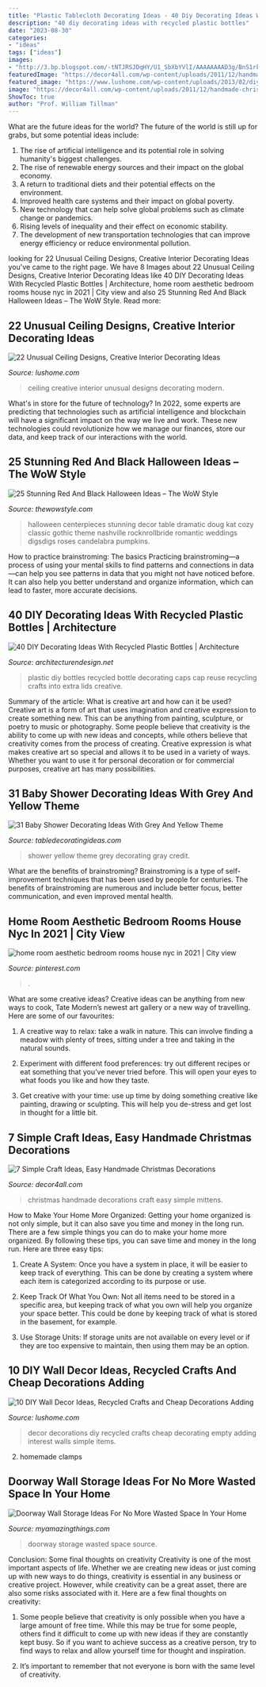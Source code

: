```yaml
---
title: "Plastic Tablecloth Decorating Ideas - 40 Diy Decorating Ideas With Recycled Plastic Bottles"
description: "40 diy decorating ideas with recycled plastic bottles"
date: "2023-08-30"
categories:
- "ideas"
tags: ["ideas"]
images:
- "http://3.bp.blogspot.com/-tNTJRSJDqHY/U1_SbXbYVlI/AAAAAAAAD3g/BnS1rkqa3Kc/s1600/007.jpg"
featuredImage: "https://decor4all.com/wp-content/uploads/2011/12/handmade-christmas-decorations-craft-ideas-12.jpg"
featured_image: "https://www.lushome.com/wp-content/uploads/2013/02/diy-wall-decorations-recycled-crafts-7.jpg"
image: "https://decor4all.com/wp-content/uploads/2011/12/handmade-christmas-decorations-craft-ideas-12.jpg"
ShowToc: true
author: "Prof. William Tillman"
---
```



What are the future ideas for the world?
The future of the world is still up for grabs, but some potential ideas include: 
1. The rise of artificial intelligence and its potential role in solving humanity's biggest challenges. 
2. The rise of renewable energy sources and their impact on the global economy. 
3. A return to traditional diets and their potential effects on the environment. 
4. Improved health care systems and their impact on global poverty. 
5. New technology that can help solve global problems such as climate change or pandemics. 
6. Rising levels of inequality and their effect on economic stability. 
7. The development of new transportation technologies that can improve energy efficiency or reduce environmental pollution.

	

		
looking for 22 Unusual Ceiling Designs, Creative Interior Decorating Ideas you've came to the right page. We have 8 Images about 22 Unusual Ceiling Designs, Creative Interior Decorating Ideas like 40 DIY Decorating Ideas With Recycled Plastic Bottles | Architecture, home room aesthetic bedroom rooms house nyc in 2021 | City view and also 25 Stunning Red And Black Halloween Ideas – The WoW Style. Read more:
		
    
## 22 Unusual Ceiling Designs, Creative Interior Decorating Ideas

<img loading=lazy src="https://www.lushome.com/wp-content/uploads/2015/03/modern-ideas-unusual-ceiling-designs-17.jpg" onerror="this.onerror=null;this.src='https://tse1.mm.bing.net/th?id=OIP.8lFsMPCyupQFmWmO8ZOOJgAAAA&amp;pid=15.1';" alt="22 Unusual Ceiling Designs, Creative Interior Decorating Ideas">

_Source: lushome.com_

>ceiling creative interior unusual designs decorating modern. 

	

What's in store for the future of technology?
In 2022, some experts are predicting that technologies such as artificial intelligence and blockchain will have a significant impact on the way we live and work. These new technologies could revolutionize how we manage our finances, store our data, and keep track of our interactions with the world.

    
## 25 Stunning Red And Black Halloween Ideas – The WoW Style

<img loading=lazy src="http://thewowstyle.com/wp-content/uploads/2016/07/Red-And-Black-Centrepiece-Halloween-Ideas.jpg" onerror="this.onerror=null;this.src='https://tse2.mm.bing.net/th?id=OIP.rCOtQGLYuWbuKG0j4aCl1gHaLF&amp;pid=15.1';" alt="25 Stunning Red And Black Halloween Ideas – The WoW Style">

_Source: thewowstyle.com_

>halloween centerpieces stunning decor table dramatic doug kat cozy classic gothic theme nashville rocknrollbride romantic weddings digsdigs roses candelabra pumpkins. 

	

How to practice brainstroming: The basics
Practicing brainstroming—a process of using your mental skills to find patterns and connections in data—can help you see patterns in data that you might not have noticed before. It can also help you better understand and organize information, which can lead to faster, more accurate decisions.

    
## 40 DIY Decorating Ideas With Recycled Plastic Bottles | Architecture

<img loading=lazy src="http://cdn.architecturendesign.net/wp-content/uploads/2014/09/DIY-Plastic-Bottles-ideas-15.jpg" onerror="this.onerror=null;this.src='https://tse1.mm.bing.net/th?id=OIP.VLLSbn_RTfpKedPy0x6R-gHaOm&amp;pid=15.1';" alt="40 DIY Decorating Ideas With Recycled Plastic Bottles | Architecture">

_Source: architecturendesign.net_

>plastic diy bottles recycled bottle decorating caps cap reuse recycling crafts into extra lids creative. 

	

Summary of the article: What is creative art and how can it be used?
Creative art is a form of art that uses imagination and creative expression to create something new. This can be anything from painting, sculpture, or poetry to music or photography. Some people believe that creativity is the ability to come up with new ideas and concepts, while others believe that creativity comes from the process of creating. Creative expression is what makes creative art so special and allows it to be used in a variety of ways. Whether you want to use it for personal decoration or for commercial purposes, creative art has many possibilities.

    
## 31 Baby Shower Decorating Ideas With Grey And Yellow Theme

<img loading=lazy src="http://3.bp.blogspot.com/-tNTJRSJDqHY/U1_SbXbYVlI/AAAAAAAAD3g/BnS1rkqa3Kc/s1600/007.jpg" onerror="this.onerror=null;this.src='https://tse4.mm.bing.net/th?id=OIP.kDYkUY4GyEdi0iocgm18KQHaLH&amp;pid=15.1';" alt="31 Baby Shower Decorating Ideas With Grey And Yellow Theme">

_Source: tabledecoratingideas.com_

>shower yellow theme grey decorating gray credit. 

	

What are the benefits of brainstroming?
Brainstroming is a type of self-improvement techniques that has been used by people for centuries. The benefits of brainstroming are numerous and include better focus, better communication, and even improved mental health.

    
## Home Room Aesthetic Bedroom Rooms House Nyc In 2021 | City View

<img loading=lazy src="https://i.pinimg.com/736x/84/38/15/8438150d234b17f32902ba527f105bcd.jpg" onerror="this.onerror=null;this.src='https://tse2.mm.bing.net/th?id=OIP.IuqP18qemty2Z7CFlcPxrAHaHQ&amp;pid=15.1';" alt="home room aesthetic bedroom rooms house nyc in 2021 | City view">

_Source: pinterest.com_

>. 

	

What are some creative ideas?
Creative ideas can be anything from new ways to cook, Tate Modern’s newest art gallery or a new way of travelling. Here are some of our favourites:
1. A creative way to relax: take a walk in nature. This can involve finding a meadow with plenty of trees, sitting under a tree and taking in the natural sounds.

2. Experiment with different food preferences: try out different recipes or eat something that you’ve never tried before. This will open your eyes to what foods you like and how they taste.

3. Get creative with your time: use up time by doing something creative like painting, drawing or sculpting. This will help you de-stress and get lost in thought for a little bit.

    
## 7 Simple Craft Ideas, Easy Handmade Christmas Decorations

<img loading=lazy src="https://decor4all.com/wp-content/uploads/2011/12/handmade-christmas-decorations-craft-ideas-12.jpg" onerror="this.onerror=null;this.src='https://tse4.mm.bing.net/th?id=OIP.HFKHyqQ24fBkSkPRmppGewHaLG&amp;pid=15.1';" alt="7 Simple Craft Ideas, Easy Handmade Christmas Decorations">

_Source: decor4all.com_

>christmas handmade decorations craft easy simple mittens. 

	

How to Make Your Home More Organized: Getting your home organized is not only simple, but it can also save you time and money in the long run.
There are a few simple things you can do to make your home more organized. By following these tips, you can save time and money in the long run. Here are three easy tips:
1. Create A System: Once you have a system in place, it will be easier to keep track of everything. This can be done by creating a system where each item is categorized according to its purpose or use.

2. Keep Track Of What You Own: Not all items need to be stored in a specific area, but keeping track of what you own will help you organize your space better. This could be done by keeping track of what is stored in the basement, for example.

3. Use Storage Units: If storage units are not available on every level or if they are too expensive to maintain, then using them may be an option.

    
## 10 DIY Wall Decor Ideas, Recycled Crafts And Cheap Decorations Adding

<img loading=lazy src="https://www.lushome.com/wp-content/uploads/2013/02/diy-wall-decorations-recycled-crafts-7.jpg" onerror="this.onerror=null;this.src='https://tse4.mm.bing.net/th?id=OIP.DF_gc_nKl5rw-hrebnDEiQHaMa&amp;pid=15.1';" alt="10 DIY Wall Decor Ideas, Recycled Crafts and Cheap Decorations Adding">

_Source: lushome.com_

>decor decorations diy recycled crafts cheap decorating empty adding interest walls simple items. 

	

2. homemade clamps

    
## Doorway Wall Storage Ideas For No More Wasted Space In Your Home

<img loading=lazy src="https://myamazingthings.com/wp-content/uploads/2017/02/11-full-wall-coverage-bookshelf-decor-homebnc-680x1024.jpg" onerror="this.onerror=null;this.src='https://tse3.mm.bing.net/th?id=OIP.-_NqlsXDJlFklxP2-PQwFwHaLJ&amp;pid=15.1';" alt="Doorway Wall Storage Ideas For No More Wasted Space In Your Home">

_Source: myamazingthings.com_

>doorway storage wasted space source. 

	

Conclusion: Some final thoughts on creativity
Creativity is one of the most important aspects of life. Whether we are creating new ideas or just coming up with new ways to do things, creativity is essential in any business or creative project. However, while creativity can be a great asset, there are also some risks associated with it. Here are a few final thoughts on creativity: 
1. Some people believe that creativity is only possible when you have a large amount of free time. While this may be true for some people, others find it difficult to come up with new ideas if they are constantly kept busy. So if you want to achieve success as a creative person, try to find ways to relax and allow yourself time for thought and inspiration. 

2. It’s important to remember that not everyone is born with the same level of creativity.

